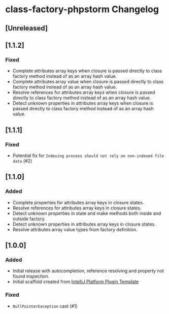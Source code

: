 <!-- Keep a Changelog guide -> https://keepachangelog.com -->

# class-factory-phpstorm Changelog

## [Unreleased]

## [1.1.2]
### Fixed
- Complete attributes array keys when closure is passed directly to class factory method instead of as an array hash value.
- Complete attributes array value when closure is passed directly to class factory method instead of as an array hash value.
- Resolve references for attributes array keys when closure is passed directly to class factory method instead of as an array hash value.
- Detect unknown properties in attributes array keys when closure is passed directly to class factory method instead of as an array hash value.

## [1.1.1]
### Fixed
- Potential fix for `Indexing process should not rely on non-indexed file data` (#2)

## [1.1.0]
### Added
- Complete properties for attributes array keys in closure states.
- Resolve references for attributes array keys in closure states.
- Detect unknown properties in state and make methods both inside and outside factory.
- Detect unknown properties in attributes array keys in closure states.
- Resolve attributes array value types from factory definition.

## [1.0.0]
### Added
- Initial release with autocompletion, reference resolving and property not found inspection.
- Initial scaffold created from [IntelliJ Platform Plugin Template](https://github.com/JetBrains/intellij-platform-plugin-template)

### Fixed
- `NullPointerException` cast (#1)